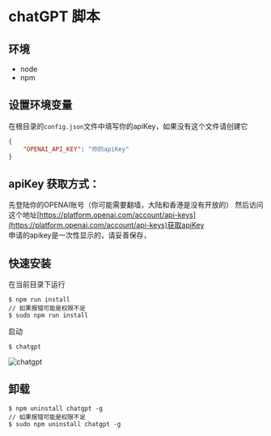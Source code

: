 # chatGPT 脚本

## 环境
- node
- npm

## 设置环境变量
在根目录的`config.json`文件中填写你的apiKey，如果没有这个文件请创建它
```json
{
    "OPENAI_API_KEY": "你的apiKey"
}
```

## apiKey 获取方式：
先登陆你的OPENAI账号（你可能需要翻墙，大陆和香港是没有开放的）
然后访问这个地址[https://platform.openai.com/account/api-keys](https://platform.openai.com/account/api-keys)获取apiKey  
申请的apikey是一次性显示的，请妥善保存，

## 快速安装
在当前目录下运行
```shell
$ npm run install
// 如果报错可能是权限不足
$ sudo npm run install
```
启动
```shell
$ chatgpt
```
![chatgpt]('./docs/chatgpt.png')

## 卸载
```shell
$ npm uninstall chatgpt -g
// 如果报错可能是权限不足
$ sudo npm uninstall chatgpt -g
```